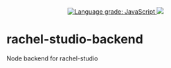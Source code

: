 <div align="center">
  <a href="https://lgtm.com/projects/g/addy/rachel-studio-backend/context:javascript">
    <img alt="Language grade: JavaScript" src="https://img.shields.io/lgtm/grade/javascript/g/addy/rachel-studio-backend.svg?logo=lgtm&logoWidth=18"/>
  </a>
  <a href="https://david-dm.org/addy/rachel-studio-backend" title="dependencies status">
    <img src="https://status.david-dm.org/gh/addy/rachel-studio-backend.svg"/>
  </a>
</div>

# rachel-studio-backend
Node backend for rachel-studio 
